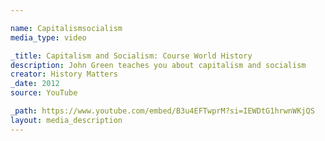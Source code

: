 ```yaml
---

name: Capitalismsocialism
media_type: video

_title: Capitalism and Socialism: Course World History
description: John Green teaches you about capitalism and socialism
creator: History Matters
_date: 2012
source: YouTube

_path: https://www.youtube.com/embed/B3u4EFTwprM?si=IEWDtG1hrwnWKjQS
layout: media_description
---
```

